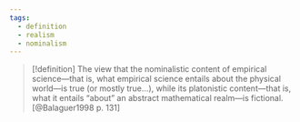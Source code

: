 ```yaml
---
tags:
  - definition
  - realism
  - nominalism 
---
```


> [!definition]
> The view that the nominalistic content of empirical science—that is, what empirical science entails about the physical world—is true (or mostly true...), while its platonistic content—that is, what it entails “about” an abstract mathematical realm—is fictional. [@Balaguer1998 p. 131]
